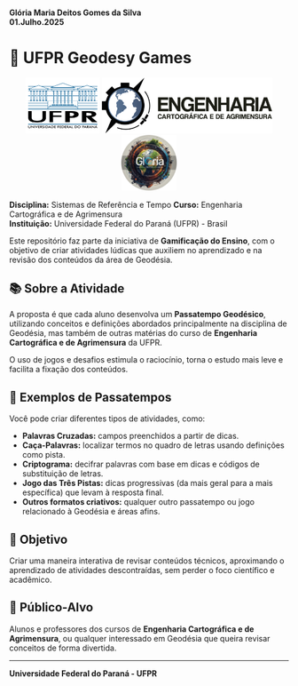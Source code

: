 #### Glória Maria Deitos Gomes da Silva <br> 01.Julho.2025

# 🎯 UFPR Geodesy Games

<p align="center">
  <img src="https://github.com/gloriadeitos/gloriadeitos/blob/main/img/ufpr.png" alt="ufpr" height="100">
  <img src="https://github.com/gloriadeitos/gloriadeitos/blob/main/img/eng-carto-2.png" alt="eng-carto-2" height="100">
  <img src="https://github.com/gloriadeitos/gloriadeitos/blob/main/img/gloriadeitos-logo.png" alt="gloriadeitos-logo" height="100">
</p>

**Disciplina:** Sistemas de Referência e Tempo
**Curso:** Engenharia Cartográfica e de Agrimensura  
**Instituição:** Universidade Federal do Paraná (UFPR) - Brasil  

Este repositório faz parte da iniciativa de **Gamificação do Ensino**, com o objetivo de criar atividades lúdicas que auxiliem no aprendizado e na revisão dos conteúdos da área de Geodésia.

## 📚 Sobre a Atividade

A proposta é que cada aluno desenvolva um **Passatempo Geodésico**, utilizando conceitos e definições abordados principalmente na disciplina de Geodésia, mas também de outras matérias do curso de **Engenharia Cartográfica e de Agrimensura** da UFPR.

O uso de jogos e desafios estimula o raciocínio, torna o estudo mais leve e facilita a fixação dos conteúdos.

## 🎲 Exemplos de Passatempos

Você pode criar diferentes tipos de atividades, como:

- **Palavras Cruzadas:** campos preenchidos a partir de dicas.
- **Caça-Palavras:** localizar termos no quadro de letras usando definições como pista.
- **Criptograma:** decifrar palavras com base em dicas e códigos de substituição de letras.
- **Jogo das Três Pistas:** dicas progressivas (da mais geral para a mais específica) que levam à resposta final.
- **Outros formatos criativos:** qualquer outro passatempo ou jogo relacionado à Geodésia e áreas afins.

## 🎯 Objetivo

Criar uma maneira interativa de revisar conteúdos técnicos, aproximando o aprendizado de atividades descontraídas, sem perder o foco científico e acadêmico.

## 🏫 Público-Alvo

Alunos e professores dos cursos de **Engenharia Cartográfica e de Agrimensura**, ou qualquer interessado em Geodésia que queira revisar conceitos de forma divertida.

---

**Universidade Federal do Paraná - UFPR**
